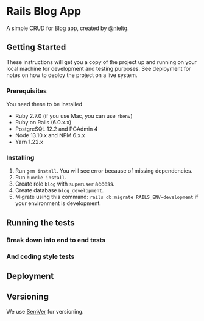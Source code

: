 # Rails Blog App
A simple CRUD for Blog app, created by [@nieltg](https://github.com/nieltg).

## Getting Started
These instructions will get you a copy of the project up and running on your local machine for development and testing purposes. See deployment for notes on how to deploy the project on a live system.  

### Prerequisites
  You need these to be installed
- Ruby 2.7.0 (if you use Mac, you can use `rbenv`)
- Ruby on Rails (6.0.x.x)
- PostgreSQL 12.2 and PGAdmin 4
- Node 13.10.x and NPM 6.x.x
- Yarn 1.22.x
  
### Installing
1) Run `gem install`. You will see error because of missing dependencies.
2) Run `bundle install`.
3) Create role `blog` with `superuser` access.
4) Create database `blog_development`.
5) Migrate using this command: `rails db:migrate RAILS_ENV=development` if your environment is development.
  
## Running the tests
<!--- TODO: need contribution --->

### Break down into end to end tests
<!--- TODO: need contribution --->

### And coding style tests
<!--- TODO: need contribution --->
  
## Deployment
<!--- TODO: need contribution --->

## Versioning
We use [SemVer](http://semver.org/) for versioning.